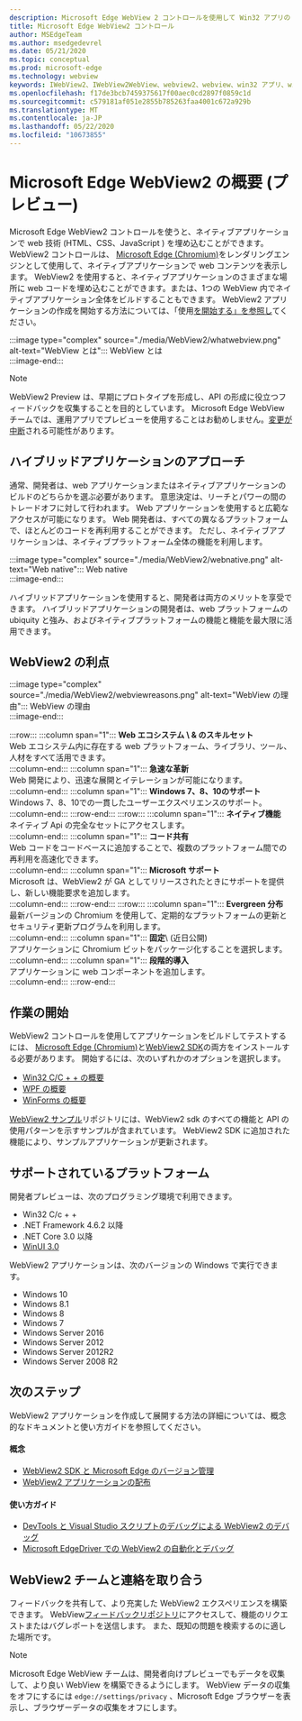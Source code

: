 ```yaml
---
description: Microsoft Edge WebView 2 コントロールを使用して Win32 アプリの web コンテンツをホストする
title: Microsoft Edge WebView2 コントロール
author: MSEdgeTeam
ms.author: msedgedevrel
ms.date: 05/21/2020
ms.topic: conceptual
ms.prod: microsoft-edge
ms.technology: webview
keywords: IWebView2、IWebView2WebView、webview2、webview、win32 アプリ、win32、edge、ICoreWebView2、CoreWebView2、ICoreWebView2Host、browser control、edge html、Windows フォーム、WinForms、WPF、.NET
ms.openlocfilehash: f17de3bcb7459375617f00aec0cd2897f0859c1d
ms.sourcegitcommit: c579181af051e2855b785263faa4001c672a929b
ms.translationtype: MT
ms.contentlocale: ja-JP
ms.lasthandoff: 05/22/2020
ms.locfileid: "10673855"
---
```

# Microsoft Edge WebView2 の概要 (プレビュー)  

Microsoft Edge WebView2 コントロールを使うと、ネイティブアプリケーションで web 技術 (HTML、CSS、JavaScript \) を埋め込むことができます。  WebView2 コントロールは、 [Microsoft Edge (Chromium)](https://www.microsoftedgeinsider.com)をレンダリングエンジンとして使用して、ネイティブアプリケーションで web コンテンツを表示します。  WebView2 を使用すると、ネイティブアプリケーションのさまざまな場所に web コードを埋め込むことができます。または、1つの WebView 内でネイティブアプリケーション全体をビルドすることもできます。  WebView2 アプリケーションの作成を開始する方法については、「使用[を開始する」を参照し](./index.md#getting-started)てください。  

:::image type="complex" source="./media/WebView2/whatwebview.png" alt-text="WebView とは":::
   WebView とは  
:::image-end:::  

> [!NOTE]
> WebView2 Preview は、早期にプロトタイプを形成し、API の形成に役立つフィードバックを収集することを目的としています。  Microsoft Edge WebView チームでは、運用アプリでプレビューを使用することはお勧めしません。[変更が中断](./releasenotes.md)される可能性があります。  

## ハイブリッドアプリケーションのアプローチ  

通常、開発者は、web アプリケーションまたはネイティブアプリケーションのビルドのどちらかを選ぶ必要があります。  意思決定は、リーチとパワーの間のトレードオフに対して行われます。  Web アプリケーションを使用すると広範なアクセスが可能になります。  Web 開発者は、すべての異なるプラットフォームで、ほとんどのコードを再利用することができます。  ただし、ネイティブアプリケーションは、ネイティブプラットフォーム全体の機能を利用します。  

:::image type="complex" source="./media/WebView2/webnative.png" alt-text="Web native":::
   Web native  
:::image-end:::  

ハイブリッドアプリケーションを使用すると、開発者は両方のメリットを享受できます。  ハイブリッドアプリケーションの開発者は、web プラットフォームの ubiquity と強み、およびネイティブプラットフォームの機能と機能を最大限に活用できます。  

## WebView2 の利点   

:::image type="complex" source="./media/WebView2/webviewreasons.png" alt-text="WebView の理由":::
   WebView の理由  
:::image-end:::  

:::row:::
   :::column span="1":::
      **Web エコシステム \ & のスキルセット**  
      Web エコシステム内に存在する web プラットフォーム、ライブラリ、ツール、人材をすべて活用できます。  
   :::column-end:::
   :::column span="1":::
      **急速な革新**  
      Web 開発により、迅速な展開とイテレーションが可能になります。  
   :::column-end:::
   :::column span="1":::
      **Windows 7、8、10のサポート**  
      Windows 7、8、10での一貫したユーザーエクスペリエンスのサポート。  
   :::column-end:::
:::row-end:::
:::row:::
   :::column span="1":::
      **ネイティブ機能**  
      ネイティブ Api の完全なセットにアクセスします。  
   :::column-end:::
   :::column span="1":::
      **コード共有**  
      Web コードをコードベースに追加することで、複数のプラットフォーム間での再利用を高速化できます。  
   :::column-end:::
   :::column span="1":::
      **Microsoft サポート**  
      Microsoft は、WebView2 が GA としてリリースされたときにサポートを提供し、新しい機能要求を追加します。  
   :::column-end:::
:::row-end:::
:::row:::
   :::column span="1":::
      **Evergreen 分布**  
      最新バージョンの Chromium を使用して、定期的なプラットフォームの更新とセキュリティ更新プログラムを利用します。  
   :::column-end:::
   :::column span="1":::
      **固定**\ (近日公開)  
      アプリケーションに Chromium ビットをパッケージ化することを選択します。  
   :::column-end:::
   :::column span="1":::
      **段階的導入**  
      アプリケーションに web コンポーネントを追加します。  
   :::column-end:::
:::row-end:::  

## 作業の開始  

WebView2 コントロールを使用してアプリケーションをビルドしてテストするには、 [Microsoft Edge (Chromium)](https://www.microsoftedgeinsider.com/download)と[WebView2 SDK](https://aka.ms/webviewnuget)の両方をインストールする必要があります。  開始するには、次のいずれかのオプションを選択します。  

*   [Win32 C/C + + の概要](./gettingstarted/win32.md)  
*   [WPF の概要](./gettingstarted/wpf.md)  
*   [WinForms の概要](./gettingstarted/winforms.md)  

[WebView2 サンプル](https://github.com/MicrosoftEdge/WebView2Samples)リポジトリには、WebView2 sdk のすべての機能と API の使用パターンを示すサンプルが含まれています。 WebView2 SDK に追加された機能により、サンプルアプリケーションが更新されます。   

## サポートされているプラットフォーム  

開発者プレビューは、次のプログラミング環境で利用できます。  

*   Win32 C/c + +  
*   .NET Framework 4.6.2 以降  
*   .NET Core 3.0 以降  
*   [WinUI 3.0](/uwp/toolkits/winui3/)  

WebView2 アプリケーションは、次のバージョンの Windows で実行できます。  

*   Windows 10  
*   Windows 8.1  
*   Windows 8  
*   Windows 7  
*   Windows Server 2016  
*   Windows Server 2012  
*   Windows Server 2012R2  
*   Windows Server 2008 R2  

## 次のステップ  

WebView2 アプリケーションを作成して展開する方法の詳細については、概念的なドキュメントと使い方ガイドを参照してください。  

#### 概念  

*   [WebView2 SDK と Microsoft Edge のバージョン管理](./concepts/versioning.md)
*   [WebView2 アプリケーションの配布](./concepts/distribution.md)  
 
#### 使い方ガイド  

*   [DevTools と Visual Studio スクリプトのデバッグによる WebView2 のデバッグ](./howto/debug.md)  
*   [Microsoft EdgeDriver での WebView2 の自動化とデバッグ](./howto/webdriver.md)  

<!--todo: add how-tos when available  -->  

## WebView2 チームと連絡を取り合う  

フィードバックを共有して、より充実した WebView2 エクスペリエンスを構築できます。  WebView[フィードバックリポジトリ](https://aka.ms/webviewfeedback)にアクセスして、機能のリクエストまたはバグレポートを送信します。  また、既知の問題を検索するのに適した場所です。  

> [!NOTE]
> Microsoft Edge WebView チームは、開発者向けプレビューでもデータを収集して、より良い WebView を構築できるようにします。  WebView データの収集をオフにするには `edge://settings/privacy` 、Microsoft Edge ブラウザーを表示し、ブラウザーデータの収集をオフにします。  

